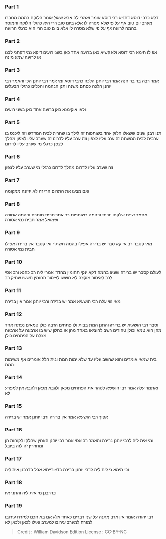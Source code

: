 
### Part 1
דלא כרבי דוסא דתניא רבי דוסא אומר ואמרי לה אבא שאול אומר הלוקח בהמה מחברו מערב יום טוב אף על פי שלא מסרה לו אלא ביום טוב הרי היא כרגלי הלוקח והמוסר בהמה לרועה אף על פי שלא מסרה לו אלא ביום טוב הרי היא כרגלי הרועה 

### Part 2
אפילו תימא רבי דוסא ולא קשיא כאן ברועה אחד כאן בשני רועים דיקא נמי דקתני לבנו או לרועה שמע מינה

### Part 3
אמר רבה בר בר חנה אמר רבי יוחנן הלכה כרבי דוסא ומי אמר רבי יוחנן הכי והאמר רבי יוחנן הלכה כסתם משנה ותנן הבהמה והכלים כרגלי הבעלים 

### Part 4
ולאו אוקימנא כאן ברועה אחד כאן בשני רועים 

### Part 5
תנו רבנן שנים ששאלו חלוק אחד בשותפות זה לילך בו שחרית לבית המדרש וזה ליכנס בו ערבית לבית המשתה זה ערב עליו לצפון וזה ערב עליו לדרום זה שערב עליו לצפון מהלך לצפון כרגלי מי שערב עליו לדרום 

### Part 6
וזה שערב עליו לדרום מהלך לדרום כרגלי מי שערב עליו לצפון 

### Part 7
ואם מצעו את התחום הרי זה לא יזיזנה ממקומה

### Part 8
אתמר שנים שלקחו חבית ובהמה בשותפות רב אמר חבית מותרת ובהמה אסורה ושמואל אמר חבית נמי אסורה 

### Part 9
מאי קסבר רב אי קא סבר יש ברירה אפילו בהמה תשתרי ואי קסבר אין ברירה אפילו חבית נמי אסורה 

### Part 10
לעולם קסבר יש ברירה ושניא בהמה דקא ינקי תחומין מהדדי אמרי ליה רב כהנא ורב אסי לרב לאיסור מוקצה לא חששו לאיסור תחומין חששו שתיק רב

### Part 11
מאי הוי עלה רבי הושעיא אמר יש ברירה ורבי יוחנן אמר אין ברירה 

### Part 12
וסבר רבי הושעיא יש ברירה והתנן המת בבית ולו פתחים הרבה כולן טמאים נפתח אחד מהן הוא טמא וכולן טהורים חשב להוציאו באחד מהן או בחלון שיש בו ארבעה על ארבעה מצלת על הפתחים כולן 

### Part 13
בית שמאי אומרים והוא שחשב עליו עד שלא ימות המת ובית הלל אומרים אף משימות המת 

### Part 14
ואתמר עלה אמר רבי הושעיא לטהר את הפתחים מכאן ולהבא מכאן ולהבא אין למפרע לא 

### Part 15
אפוך רבי הושעיא אמר אין ברירה ורבי יוחנן אמר יש ברירה

### Part 16
ומי אית ליה לרבי יוחנן ברירה והאמר רב אסי אמר רבי יוחנן האחין שחלקו לקוחות הן ומחזירין זה לזה ביובל 

### Part 17
וכי תימא כי לית ליה לרבי יוחנן ברירה בדאורייתא אבל בדרבנן אית ליה 

### Part 18
ובדרבנן מי אית ליה והתני איו 

### Part 19
רבי יהודה אומר אין אדם מתנה על שני דברים כאחד אלא אם בא חכם למזרח עירובו למזרח למערב עירובו למערב ואילו לכאן ולכאן לא

>Credit : William Davidson Edition
>License : CC-BY-NC